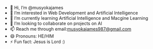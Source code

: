 - 👋 Hi, I’m @musyokajames
- 👀 I’m interested in Web Development and Artificial Intelligence
- 🌱 I’m currently learning Artificial Intelligence and Macgine Learning
- 💞️ I’m looking to collaborate on projects on AI
- 📫 Reach me through email:musyokajames987@gmail.com
- 😄 Pronouns: HE/HIM
- ⚡ Fun fact: Jesus is Lord :)

<!---
musyokajames/musyokajames is a ✨ special ✨ repository because its `README.md` (this file) appears on your GitHub profile.
You can click the Preview link to take a look at your changes.
--->
